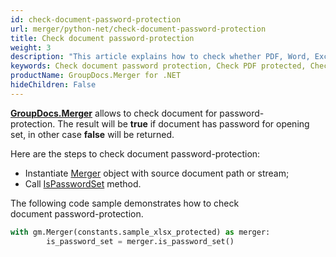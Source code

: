 ```yaml
---
id: check-document-password-protection
url: merger/python-net/check-document-password-protection
title: Check document password-protection
weight: 3
description: "This article explains how to check whether PDF, Word, Excel, PowerPoint document is password protected or not, and how to do this using GroupDocs.Merger for .NET."
keywords: Check document password protection, Check PDF protected, Check Word document protected, Check Excel document protected
productName: GroupDocs.Merger for .NET
hideChildren: False
---
```

**[GroupDocs.Merger](https://products.groupdocs.com/merger/python-net)** allows to check document for password-protection. The result will be **true** if document has password for opening set, in other case **false** will be returned.

Here are the steps to check document password-protection:

*   Instantiate [Merger](https://reference.groupdocs.com/merger/python-net/groupdocs.merger/merger) object with source document path or stream;
*   Call [IsPasswordSet](https://reference.groupdocs.com/merger/python-net/groupdocs.merger/merger/ispasswordset) method.

The following code sample demonstrates how to check document password-protection.

```python
with gm.Merger(constants.sample_xlsx_protected) as merger:
        is_password_set = merger.is_password_set()
```
